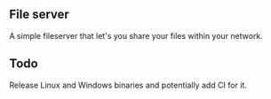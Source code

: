 ## File server
A simple fileserver that let's you share your files within your network.

## Todo
Release Linux and Windows binaries and potentially add CI for it.